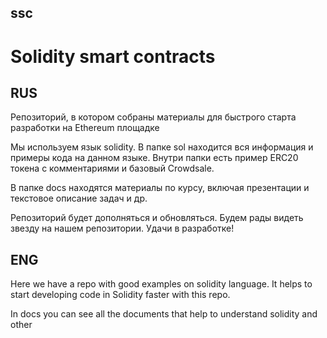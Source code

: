 ## ssc
# Solidity smart contracts

## RUS
Репозиторий, в котором собраны материалы для быстрого старта разработки на Ethereum площадке

Мы используем язык solidity. В папке sol находится вся информация и примеры кода на данном языке. Внутри папки есть пример ERC20 токена с комментариями и базовый Crowdsale.

В папке docs находятся материалы по курсу, включая презентации и текстовое описание задач и др.

Репозиторий будет дополняться и обновляться. Будем рады видеть звезду на нашем репозитории. Удачи в разработке!

## ENG
Here we have a repo with good examples on solidity language. It helps to start developing code in Solidity faster with this repo. 

In docs you can see all the documents that help to understand solidity and other



